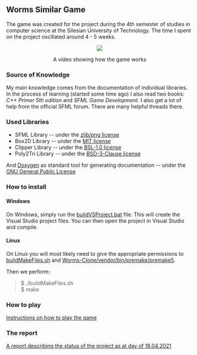 ## Worms Similar Game
The game was created for the project during the 4th semester of studies in computer science at the Silesian University of Technology. The time I spent on the project oscillated around 4 - 5 weeks.
<div align="center">
<a href="https://www.youtube.com/watch?v=iI0FcAPFU6o"><img src="http://img.youtube.com/vi/iI0FcAPFU6o/0.jpg"/></a>
<p>A video showing how the game works</p>
</div>

### Source of Knowledge
My main knowledge comes from the documentation of individual libraries. In the process of learning (started some time ago) I also read two books: *C++ Primer 5th edition* and *SFML Game Development.* I also get a lot of help from the official SFML forum. There are many helpful threads there.

### Used Libraries
* SFML Library -- under the [zlib/png license](http://opensource.org/licenses/Zlib "Terms of the zlib/png license")
* Box2D Library -- under the [MIT license](https://opensource.org/licenses/MIT "Terms of the MIT license")
* Clipper Library -- under the [BSL-1.0 license](https://opensource.org/licenses/BSL-1.0 "Terms of the BSL-1.0 license")
* Poly2Tri Library -- under the [BSD-3-Clause license](https://opensource.org/licenses/BSD-3-Clause "Terms of the BSD-3-Clause")

And [Doxygen](https://www.doxygen.nl/index.html) as standard tool for generating documentation -- under the [GNU General Public License](https://www.gnu.org/licenses/old-licenses/gpl-2.0.html)

### How to install
#### Windows
On Windows, simply run the [buildVSProject.bat](buildVSProject.bat) file. This will create the Visual Studio project files. You can then open the project in Visual Studio and compile.

#### Linux
On Linux you will most likely need to give the appropriate permissions to [buildMakeFiles.sh](buildMakeFiles.sh) and [Worms-Clone/vendor/bin/premake/premake5](Worms-Clone/vendor/bin/premake/premake5).

Then we perform:
> \$ ./buildMakeFiles.sh   
> \$ make

### How to play
[Instructions on how to play the game](docs/instructions/How_to_play.pdf)

### The report
[A report describing the status of the project as at day of 18.04.2021](docs/instructions/Worms_Clone_Computer_Programming_Final_Project.pdf)
